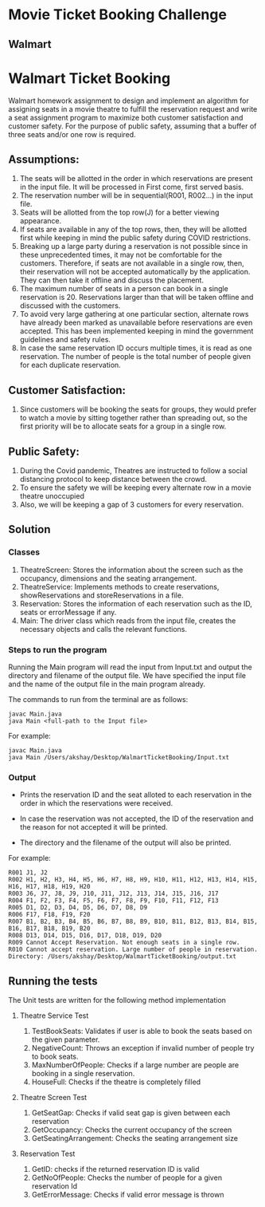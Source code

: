 # Movie Ticket Booking Challenge 
## Walmart

# Walmart Ticket Booking

Walmart homework assignment to design and implement an algorithm for assigning
seats in a movie theatre to fulfill the reservation request and write a seat assignment
program to maximize both customer satisfaction and customer safety. 
For the purpose of public safety, assuming that a buffer of three seats and/or one row is required.

## Assumptions:
1. The seats will be allotted in the order in which reservations are present in the input file.
   It will be processed in First come, first served basis.
2. The reservation number will be in sequential(R001, R002...) in the input file.
3. Seats will be allotted from the top row(J) for a better viewing appearance.
4. If seats are available in any of the top rows, then, they will be allotted first while keeping in mind the public safety during COVID restrictions.
5. Breaking up a large party during a reservation is not possible since in these unprecedented times, it may not be comfortable for the customers. Therefore, if seats are not available in a single row, then, their reservation will not be accepted automatically by the application. They can then take it offline 
   and discuss the placement.
6. The maximum number of seats in a person can book in a single reservation is 20. Reservations larger than that will be
   taken offline and discussed with the customers.
7. To avoid very large gathering at one particular section, alternate rows have already been marked as unavailable before reservations are even accepted. This has been implemented keeping in mind the government guidelines and safety rules.
8. In case the same reservation ID occurs multiple times, it is read as one reservation. The number of people is the total number of people given for each duplicate reservation.

## Customer Satisfaction:
1. Since customers will be booking the seats for groups, they would prefer to watch a movie by sitting together rather than spreading out, 
   so the first priority will be to allocate seats for a group in a single row.

## Public Safety:
1. During the Covid pandemic, Theatres are instructed to follow a social distancing protocol to keep distance between the crowd.
2. To ensure the safety we will be keeping every alternate row in a movie theatre unoccupied
3. Also, we will be keeping a gap of 3 customers for every reservation.
## Solution

### Classes
1. TheatreScreen: Stores the information about the screen such as the occupancy, dimensions and the seating arrangement.
2. TheatreService: Implements methods to create reservations, showReservations and storeReservations in a file.
3. Reservation: Stores the information of each reservation such as the ID, seats or errorMessage if any.
4. Main: The driver class which reads from the input file, creates the necessary objects and calls the relevant functions.

### Steps to run the program
Running the Main program will read the input from Input.txt and output the directory and filename of the output file.
We have specified the input file and the name of the output file in the main program already.

The commands to run from the terminal are as follows:
``` 
javac Main.java
java Main <full-path to the Input file>
```
For example:
``` 
javac Main.java
java Main /Users/akshay/Desktop/WalmartTicketBooking/Input.txt
```
### Output
* Prints the reservation ID and the seat alloted to each reservation in the order in which the reservations were received.

* In case the reservation was not accepted, the ID of the reservation and the reason for not accepted it will be printed.

* The directory and the filename of the output will also be printed.

For example:
```
R001 J1, J2
R002 H1, H2, H3, H4, H5, H6, H7, H8, H9, H10, H11, H12, H13, H14, H15, H16, H17, H18, H19, H20
R003 J6, J7, J8, J9, J10, J11, J12, J13, J14, J15, J16, J17
R004 F1, F2, F3, F4, F5, F6, F7, F8, F9, F10, F11, F12, F13
R005 D1, D2, D3, D4, D5, D6, D7, D8, D9
R006 F17, F18, F19, F20
R007 B1, B2, B3, B4, B5, B6, B7, B8, B9, B10, B11, B12, B13, B14, B15, B16, B17, B18, B19, B20
R008 D13, D14, D15, D16, D17, D18, D19, D20
R009 Cannot Accept Reservation. Not enough seats in a single row.
R010 Cannot accept reservation. Large number of people in reservation.
Directory: /Users/akshay/Desktop/WalmartTicketBooking/output.txt
```

## Running the tests
The Unit tests are written for the following method implementation

1. Theatre Service Test 
   1. TestBookSeats: Validates if user is able to book the seats based on the given parameter. 
   2. NegativeCount: Throws an exception if invalid number of people try to book seats. 
   3. MaxNumberOfPeople: Checks if a large number are people are booking in a single reservation. 
   4. HouseFull: Checks if the theatre is completely filled


2. Theatre Screen Test 
   1. GetSeatGap: Checks if valid seat gap is given between each reservation 
   2. GetOccupancy: Checks the current occupancy of the screen 
   3. GetSeatingArrangement: Checks the seating arrangement size


3. Reservation Test 
   1. GetID: checks if the returned reservation ID is valid 
   2. GetNoOfPeople: Checks the number of people for a given reservation Id 
   3. GetErrorMessage: Checks if valid error message is thrown


